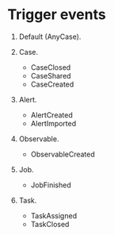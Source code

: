 # Trigger events

1. Default (AnyCase).

1. Case.
    - CaseClosed
    - CaseShared
    - CaseCreated

1. Alert.
    - AlertCreated
    - AlertImported

1. Observable.
    - ObservableCreated

1. Job.
    - JobFinished

1. Task.
    - TaskAssigned
    - TaskClosed


